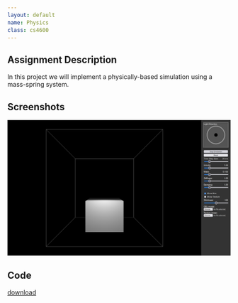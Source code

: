 ```yaml
---
layout: default
name: Physics
class: cs4600
---
```

## Assignment Description
In this project we will implement a physically-based simulation using a mass-spring system.
## Screenshots
![image](/cs4600/images/physics.png)
## Code
[download](/cs4600/files/physics.zip)